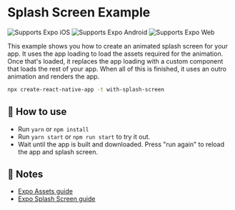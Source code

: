# Splash Screen Example

<p>
  <!-- iOS -->
  <img alt="Supports Expo iOS" longdesc="Supports Expo iOS" src="https://img.shields.io/badge/iOS-4630EB.svg?style=flat-square&logo=APPLE&labelColor=999999&logoColor=fff" />
  <!-- Android -->
  <img alt="Supports Expo Android" longdesc="Supports Expo Android" src="https://img.shields.io/badge/Android-4630EB.svg?style=flat-square&logo=ANDROID&labelColor=A4C639&logoColor=fff" />
  <!-- Web -->
  <img alt="Supports Expo Web" longdesc="Supports Expo Web" src="https://img.shields.io/badge/web-4630EB.svg?style=flat-square&logo=GOOGLE-CHROME&labelColor=4285F4&logoColor=fff" />
</p>

This example shows you how to create an animated splash screen for your app. It uses the app loading to load the assets required for the animation. Once that's loaded, it replaces the app loading with a custom component that loads the rest of your app. When all of this is finished, it uses an outro animation and renders the app.

```sh
npx create-react-native-app -t with-splash-screen
```

## 🚀 How to use

- Run `yarn` or `npm install`
- Run `yarn start` or `npm run start` to try it out.
- Wait until the app is built and downloaded. Press "run again" to reload the app and splash screen.

## 📝 Notes

- [Expo Assets guide](https://docs.expo.dev/versions/latest/guides/assets/)
- [Expo Splash Screen guide](https://docs.expo.dev/versions/latest/guides/splash-screens/)
